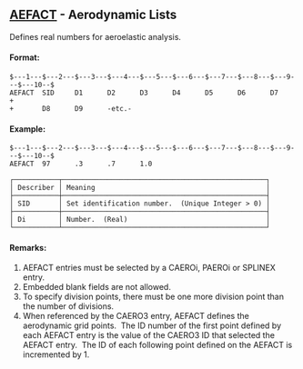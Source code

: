 ## [AEFACT](https://help.hexagonmi.com/bundle/MSC_Nastran_2022.4/page/Nastran_Combined_Book/qrg/bulkab/TOC.AEFACT.xhtml) - Aerodynamic Lists

Defines real numbers for aeroelastic analysis.

#### Format:

```nastran
$---1---$---2---$---3---$---4---$---5---$---6---$---7---$---8---$---9---$---10--$
AEFACT  SID     D1      D2      D3      D4      D5      D6      D7      +       
+       D8      D9      -etc.-                                                  
```

#### Example:

```nastran
$---1---$---2---$---3---$---4---$---5---$---6---$---7---$---8---$---9---$---10--$
AEFACT  97      .3      .7      1.0                                             
```

```text
┌───────────┬──────────────────────────────────────────────────┐
│ Describer │ Meaning                                          │
├───────────┼──────────────────────────────────────────────────┤
│ SID       │ Set identification number.  (Unique Integer > 0) │
├───────────┼──────────────────────────────────────────────────┤
│ Di        │ Number.  (Real)                                  │
└───────────┴──────────────────────────────────────────────────┘
```

#### Remarks:

1. AEFACT entries must be selected by a CAEROi, PAEROi or SPLINEX entry.
2. Embedded blank fields are not allowed.
3. To specify division points, there must be one more division point than the number of divisions.
4. When referenced by the CAERO3 entry, AEFACT defines the aerodynamic grid points.  The ID number of the first point defined by each AEFACT entry is the value of the CAERO3 ID that selected the AEFACT entry.  The ID of each following point defined on the AEFACT is incremented by 1.

